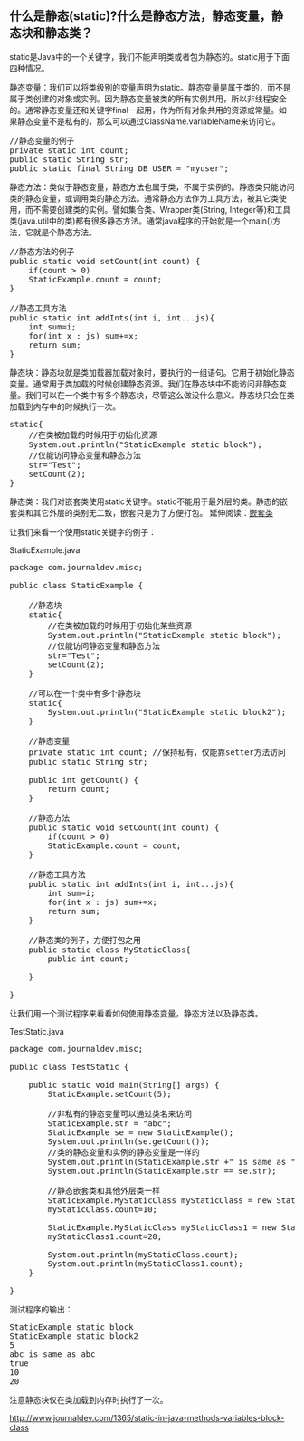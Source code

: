 ## 什么是静态(static)?什么是静态方法，静态变量，静态块和静态类？
 
static是Java中的一个关键字，我们不能声明类或者包为静态的。static用于下面四种情况。

静态变量：我们可以将类级别的变量声明为static。静态变量是属于类的，而不是属于类创建的对象或实例。因为静态变量被类的所有实例共用，所以非线程安全的。通常静态变量还和关键字final一起用，作为所有对象共用的资源或常量。如果静态变量不是私有的，那么可以通过ClassName.variableName来访问它。

<pre>
//静态变量的例子
private static int count;
public static String str;
public static final String DB_USER = "myuser";
</pre>

静态方法：类似于静态变量，静态方法也属于类，不属于实例的。静态类只能访问类的静态变量，或调用类的静态方法。通常静态方法作为工具方法，被其它类使用，而不需要创建类的实例。譬如集合类、Wrapper类(String, Integer等)和工具类(java.util中的类)都有很多静态方法。通常java程序的开始就是一个main()方法，它就是个静态方法。

<pre>
//静态方法的例子
public static void setCount(int count) {
    if(count > 0)
    StaticExample.count = count;
}
 
//静态工具方法
public static int addInts(int i, int...js){
    int sum=i;
    for(int x : js) sum+=x;
    return sum;
}
</pre>

静态块：静态块就是类加载器加载对象时，要执行的一组语句。它用于初始化静态变量。通常用于类加载的时候创建静态资源。我们在静态块中不能访问非静态变量。我们可以在一个类中有多个静态块，尽管这么做没什么意义。静态块只会在类加载到内存中的时候执行一次。

<pre>
static{
    //在类被加载的时候用于初始化资源
    System.out.println("StaticExample static block");
    //仅能访问静态变量和静态方法
    str="Test";
    setCount(2);
}
</pre>

静态类：我们对嵌套类使用static关键字。static不能用于最外层的类。静态的嵌套类和其它外层的类别无二致，嵌套只是为了方便打包。
延伸阅读：[嵌套类](http://www.journaldev.com/996/java-nested-classes-java-inner-class-static-nested-class-local-inner-class-and-anonymous-inner-class)

让我们来看一个使用static关键字的例子：
 
StaticExample.java
<pre>
package com.journaldev.misc;
 
public class StaticExample {
 
    //静态块
    static{
        //在类被加载的时候用于初始化某些资源
        System.out.println("StaticExample static block");
        //仅能访问静态变量和静态方法
        str="Test";
        setCount(2);
    }
     
    //可以在一个类中有多个静态块
    static{
        System.out.println("StaticExample static block2");
    }
     
    //静态变量
    private static int count; //保持私有，仅能靠setter方法访问
    public static String str;
     
    public int getCount() {
        return count;
    }
 
    //静态方法
    public static void setCount(int count) {
        if(count > 0)
        StaticExample.count = count;
    }
     
    //静态工具方法
    public static int addInts(int i, int...js){
        int sum=i;
        for(int x : js) sum+=x;
        return sum;
    }
 
    //静态类的例子，方便打包之用
    public static class MyStaticClass{
        public int count;
         
    }
 
}
</pre>

让我们用一个测试程序来看看如何使用静态变量，静态方法以及静态类。

TestStatic.java
<pre>
package com.journaldev.misc;
 
public class TestStatic {
 
    public static void main(String[] args) {
        StaticExample.setCount(5);
         
        //非私有的静态变量可以通过类名来访问
        StaticExample.str = "abc";
        StaticExample se = new StaticExample();
        System.out.println(se.getCount());
        //类的静态变量和实例的静态变量是一样的
        System.out.println(StaticExample.str +" is same as "+se.str);
        System.out.println(StaticExample.str == se.str);
         
        //静态嵌套类和其他外层类一样
        StaticExample.MyStaticClass myStaticClass = new StaticExample.MyStaticClass();
        myStaticClass.count=10;
         
        StaticExample.MyStaticClass myStaticClass1 = new StaticExample.MyStaticClass();
        myStaticClass1.count=20;
         
        System.out.println(myStaticClass.count);
        System.out.println(myStaticClass1.count);
    }
     
}
</pre>

测试程序的输出：

<pre>
StaticExample static block
StaticExample static block2
5
abc is same as abc
true
10
20
</pre>

注意静态块仅在类加载到内存时执行了一次。

http://www.journaldev.com/1365/static-in-java-methods-variables-block-class
